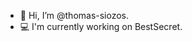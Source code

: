 - 👋 Hi, I’m @thomas-siozos.
- :computer: I'm currently working on BestSecret.

<!---
thomas-siozos/thomas-siozos is a ✨ special ✨ repository because its `README.md` (this file) appears on your GitHub profile.
You can click the Preview link to take a look at your changes.
--->
